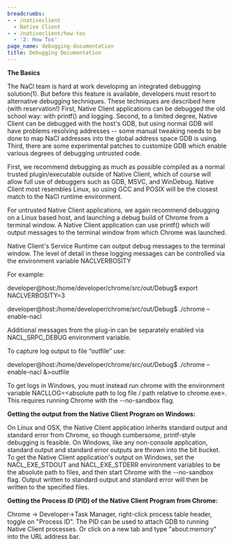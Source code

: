 ```yaml
---
breadcrumbs:
- - /nativeclient
  - Native Client
- - /nativeclient/how-tos
  - '2: How Tos'
page_name: debugging-documentation
title: Debugging Documentation
---
```


**The Basics**

The NaCl team is hard at work developing an integrated debugging solution(1).
But before this feature is available, developers must resort to alternative
debugging techniques. These techniques are described here (with reservation!)
First, Native Client applications can be debugged the old school way: with
printf() and logging. Second, to a limited degree, Native Client can be debugged
with the host's GDB, but using normal GDB will have problems resolving addresses
-- some manual tweaking needs to be done to map NaCl addresses into the global
address space GDB is using. Third, there are some experimental patches to
customize GDB which enable various degrees of debugging untrusted code.

First, we recommend debugging as much as possible compiled as a normal trusted
plugin/executable outside of Native Client, which of course will allow full use
of debuggers such as GDB, MSVC, and WinDebug. Native Client most resembles
Linux, so using GCC and POSIX will be the closest match to the NaCl runtime
environment.

For untrusted Native Client applications, we again recommend debugging on a
Linux based host, and launching a debug build of Chrome from a terminal window.
A Native Client application can use printf() which will output messages to the
terminal window from which Chrome was launched.

Native Client's Service Runtime can output debug messages to the terminal
window. The level of detail in these logging messages can be controlled via the
environment variable NACLVERBOSITY

For example:

developer@host:/home/developer/chrome/src/out/Debug$ export NACLVERBOSITY=3

developer@host:/home/developer/chrome/src/out/Debug$ ./chrome –enable-nacl

Additional messages from the plug-in can be separately enabled via
NACL_SRPC_DEBUG environment variable.

To capture log output to file “outfile” use:

developer@host:/home/developer/chrome/src/out/Debug$ ./chrome –enable-nacl
&&gt;outfile

To get logs in Windows, you must instead run chrome with the environment
variable NACLLOG=&lt;absolute path to log file / path relative to
chrome.exe&gt;. This requires running Chrome with the --no-sandbox flag.

**Getting the output from the Native Client Program on Windows:**

On Linux and OSX, the Native Cilent application inherits standard output and
standard error from Chrome, so though cumbersome, printf-style debugging is
feasible. On Windows, like any non-console application, standard output and
standard error outputs are thrown into the bit bucket. To get the Native Client
application's output on Windows, set the NACL_EXE_STDOUT and NACL_EXE_STDERR
environment variables to be the absolute path to files, and then start Chrome
with the --no-sandbox flag. Output written to standard output and standard error
will then be written to the specified files.

**Getting the Process ID (PID) of the Native Client Program from Chrome:**

Chrome -&gt; Developer-&gt;Task Manager, right-click process table header,
toggle on "Process ID". The PID can be used to attach GDB to running Native
Client processes. Or click on a new tab and type "about:memory" into the URL
address bar.